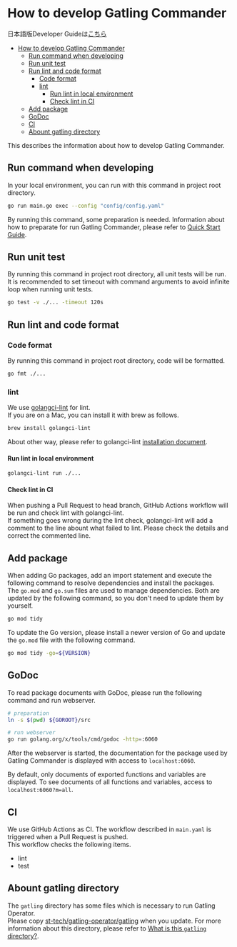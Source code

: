 # How to develop Gatling Commander
日本語版Developer Guideは[こちら](./developer.jp.md)

- [How to develop Gatling Commander](#how-to-develop-gatling-commander)
  - [Run command when developing](#run-command-when-developing)
  - [Run unit test](#run-unit-test)
  - [Run lint and code format](#run-lint-and-code-format)
    - [Code format](#code-format)
    - [lint](#lint)
      - [Run lint in local environment](#run-lint-in-local-environment)
      - [Check lint in CI](#check-lint-in-ci)
  - [Add package](#add-package)
  - [GoDoc](#godoc)
  - [CI](#ci)
  - [Abount gatling directory](#abount-gatling-directory)

This describes the information about how to develop Gatling Commander.

## Run command when developing
In your local environment, you can run with this command in project root directory.
```bash
go run main.go exec --config "config/config.yaml"
```
By running this command, some preparation is needed. Information about how to preparate for run Gatling Commander, please refer to [Quick Start Guide](./quickstart-guide.md).

## Run unit test
By running this command in project root directory, all unit tests will be run.  
It is recommended to set timeout with command arguments to avoid infinite loop when running unit tests.

```bash
go test -v ./... -timeout 120s
```

## Run lint and code format
### Code format
By running this command in project root directory, code will be formatted.

```bash
go fmt ./...
```

### lint
We use [golangci-lint](https://github.com/golangci/golangci-lint) for lint.  
If you are on a Mac, you can install it with brew as follows.

```bash
brew install golangci-lint
```
About other way, please refer to golangci-lint [installation document](https://golangci-lint.run/usage/install/).

#### Run lint in local environment
```bash
golangci-lint run ./...
```

#### Check lint in CI
When pushing a Pull Request to head branch, GitHub Actions workflow will be run and check lint with golangci-lint.  
If something goes wrong during the lint check, golangci-lint will add a comment to the line abount what failed to lint. Please check the details and correct the commented line.

## Add package
When adding Go packages, add an import statement and execute the following command to resolve dependencies and install the packages.  
The `go.mod` and `go.sum` files are used to manage dependencies. Both are updated by the following command, so you don't need to update them by yourself.

```bash
go mod tidy
```

To update the Go version, please install a newer version of Go and update the `go.mod` file with the following command.

```bash
go mod tidy -go=${VERSION}
```

## GoDoc
To read package documents with GoDoc, please run the following command and run webserver.

```bash
# preparation
ln -s $(pwd) ${GOROOT}/src

# run webserver
go run golang.org/x/tools/cmd/godoc -http=:6060
```

After the webserver is started, the documentation for the package used by Gatling Commander is displayed with access to `localhost:6060`.

By default, only documents of exported functions and variables are displayed. To see documents of all functions and variables, access to `localhost:6060?m=all`.

## CI
We use GitHub Actions as CI. The workflow described in `main.yaml` is triggered when a Pull Request is pushed.  
This workflow checks the following items.
- lint
- test

## Abount gatling directory
The `gatling` directory has some files which is necessary to run Gatling Operator.  
Please copy [st-tech/gatling-operator/gatling](https://github.com/st-tech/gatling-operator/tree/main/gatling) when you update. For more information about this directory, please refer to [What is this `gatling` directory?](../gatling/README.md).
